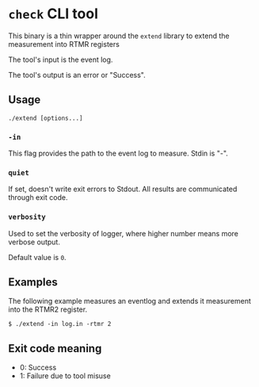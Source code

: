 # `check` CLI tool

This binary is a thin wrapper around the `extend` library to
extend the measurement into RTMR registers

The tool's input is the event log.

The tool's output is an error or "Success".

## Usage

```
./extend [options...]
```

### `-in`

This flag provides the path to the event log to measure. Stdin is "-".

### `quiet`

If set, doesn't write exit errors to Stdout. All results are communicated through exit code.

### `verbosity`

Used to set the verbosity of logger, where higher number means more verbose output.

Default value is `0`.

## Examples

The following example measures an eventlog and extends it measurement into the RTMR2
register.

```shell
$ ./extend -in log.in -rtmr 2
```

## Exit code meaning

*   0: Success
*   1: Failure due to tool misuse
